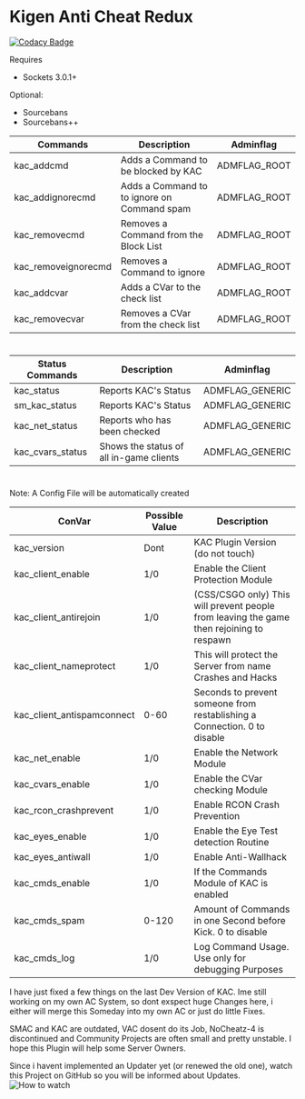 # Kigen Anti Cheat Redux
[![Codacy Badge](https://api.codacy.com/project/badge/Grade/d02e2cc3856043a1a2b8277834f54bd5)](https://app.codacy.com/app/DJPlaya/kigen-ac-pub?utm_source=github.com&utm_medium=referral&utm_content=DJPlaya/kigen-ac-pub&utm_campaign=Badge_Grade_Dashboard)

Requires
- Sockets 3.0.1+

Optional:
- Sourcebans
- Sourcebans++

Commands | Description | Adminflag
------------ | ------------- | -------------
kac_addcmd | Adds a Command to be blocked by KAC | ADMFLAG_ROOT
kac_addignorecmd | Adds a Command to to ignore on Command spam | ADMFLAG_ROOT
kac_removecmd | Removes a Command from the Block List | ADMFLAG_ROOT
kac_removeignorecmd | Removes a Command to ignore | ADMFLAG_ROOT
kac_addcvar | Adds a CVar to the check list | ADMFLAG_ROOT
kac_removecvar | Removes a CVar from the check list | ADMFLAG_ROOT
#
Status Commands | Description | Adminflag
------------ | ------------- | -------------
kac_status | Reports KAC's Status | ADMFLAG_GENERIC
sm_kac_status | Reports KAC's Status | ADMFLAG_GENERIC
kac_net_status | Reports who has been checked | ADMFLAG_GENERIC
kac_cvars_status | Shows the status of all in-game clients | ADMFLAG_GENERIC
#
#
Note: A Config File will be automatically created

ConVar | Possible Value | Description
------------ | ------------- | -------------
kac_version | Dont | KAC Plugin Version (do not touch)
kac_client_enable | 1/0 | Enable the Client Protection Module
kac_client_antirejoin | 1/0 | (CSS/CSGO only) This will prevent people from leaving the game then rejoining to respawn
kac_client_nameprotect | 1/0 | This will protect the Server from name Crashes and Hacks
kac_client_antispamconnect | 0-60 | Seconds to prevent someone from restablishing a Connection. 0 to disable
kac_net_enable | 1/0 | Enable the Network Module
kac_cvars_enable | 1/0 | Enable the CVar checking Module
kac_rcon_crashprevent | 1/0 | Enable RCON Crash Prevention
kac_eyes_enable | 1/0 | Enable the Eye Test detection Routine
kac_eyes_antiwall | 1/0 | Enable Anti-Wallhack
kac_cmds_enable | 1/0 | If the Commands Module of KAC is enabled
kac_cmds_spam | 0-120 | Amount of Commands in one Second before Kick. 0 to disable
kac_cmds_log | 1/0 | Log Command Usage. Use only for debugging Purposes


I have just fixed a few things on the last Dev Version of KAC.
Ime still working on my own AC System, so dont exspect huge Changes here, i either will merge this Someday into my own AC or just do little Fixes.

SMAC and KAC are outdated, VAC dosent do its Job, NoCheatz-4 is discontinued and Community Projects are often small and pretty unstable.
I hope this Plugin will help some Server Owners.

Since i havent implemented an Updater yet (or renewed the old one), watch this Project on GitHub so you will be informed about Updates.
![How to watch](https://help.github.com/assets/images/help/notifications/watcher_picker.gif)
